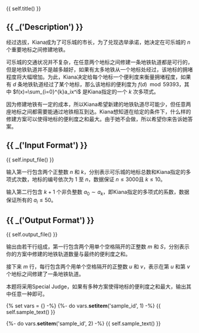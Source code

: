 {{ self.title() }}

## {{ _('Description') }}

经过选拔，Kiana成为了可乐城的市长，为了兑现选举承诺，她决定在可乐城的 $n$ 个重要地标之间修建地铁。

可乐城的交通状况并不复杂，在任意两个地标之间修建一条地铁轨道都是可行的，但是地铁轨道并不是越多越好，如果有太多地铁从一个地标处经过，该地标的拥堵程度将大幅增加。为此，Kiana决定给每个地标一个便利度来衡量拥堵程度，如果有 $d$ 条地铁轨道经过了某个地标，那么该地标的便利度为 $f(d)\mod 59393$，其中 $f(x)=\sum_{i=0}^{k}a_ix^i$ 是Kiana指定的一个 $k$ 次多项式。

因为修建地铁有一定的成本，所以Kiana希望新建的地铁轨道尽可能少，但任意两座地标之间都需要能通过地铁相互到达。Kiana想知道在给定的条件下，什么样的修建方案可以使得地标的便利度之和最大。由于她不会做，所以希望你来告诉她答案。

## {{ _('Input Format') }}

{{ self.input_file() }}

输入第一行包含两个正整数 $n$ 和 $k$，分别表示可乐城的地标总数和Kiana指定的多项式次数，地标的编号依次为 $1$ 至 $n$，数据保证 $n\leq 3000$且 $k\leq 10$。

输入第二行包含 $k+1$ 个非负整数 $a_0\sim a_k$，即Kiana指定的多项式的系数，数据保证所有的 $a_i\leq 50$。

## {{ _('Output Format') }}

{{ self.output_file() }}

输出由若干行组成，第一行包含两个用单个空格隔开的正整数 $m$ 和 $S$，分别表示你的方案中修建的地铁轨道数量与最终的便利度之和。

接下来 $m$ 行，每行包含两个用单个空格隔开的正整数 $u$ 和 $v$，表示在第 $u$ 和第 $v$ 个地标之间修建了一条地铁轨道。

本题将采用Special Judge，如果有多种方案使得地标的便利度之和最大，输出其中任意一种即可。

{% set vars = {} -%}
{%- do vars.__setitem__('sample_id', 1) -%}
{{ self.sample_text() }}

{%- do vars.__setitem__('sample_id', 2) -%}
{{ self.sample_text() }}
